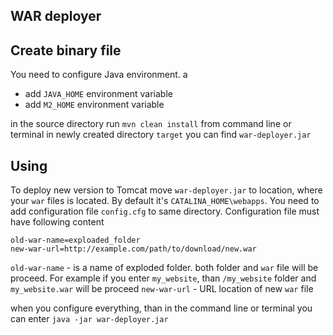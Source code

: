 ## WAR deployer

## Create binary file
You need to configure Java environment. a
    
- add `JAVA_HOME` environment variable
- add `M2_HOME` environment variable

in the source directory run `mvn clean install` from command line or terminal
in newly created directory `target` you can find `war-deployer.jar`


## Using
To deploy new version to Tomcat move `war-deployer.jar` to location, where your `war` files is located. 
By default it's `CATALINA_HOME\webapps`. You need to add configuration file `config.cfg` to same directory. 
Configuration file must have following content

    old-war-name=exploaded_folder
    new-war-url=http://example.com/path/to/download/new.war
    

`old-war-name` - is a name of exploded folder. both folder and `war` file will be proceed. For example if you enter `my_website`, than
`/my_website` folder and `my_website.war` will be proceed
`new-war-url` - URL location of new `war` file

when you configure everything, than in the command line or terminal you can enter
`java -jar war-deployer.jar`